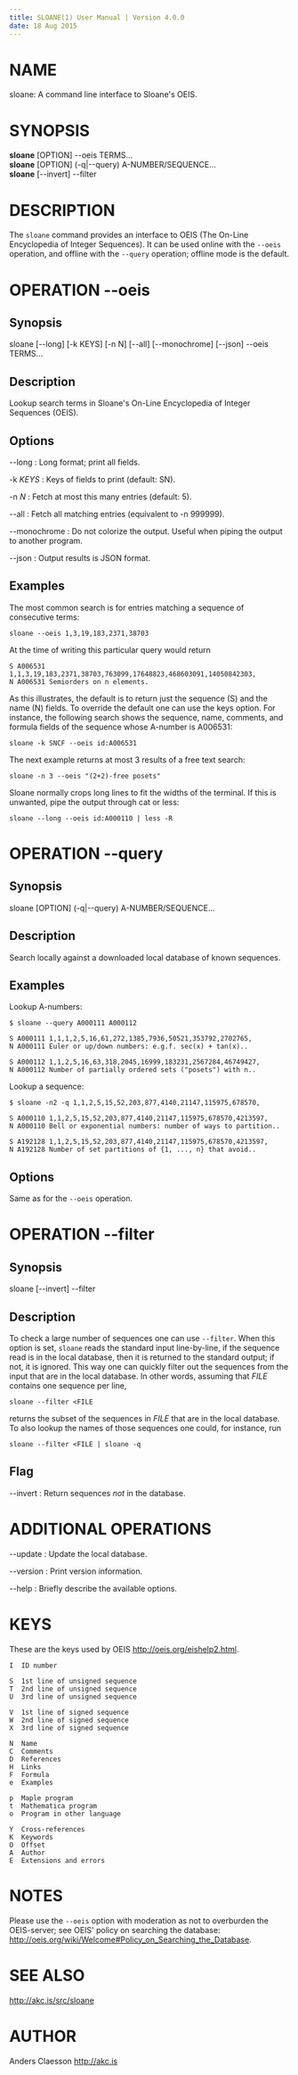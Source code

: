 ```yaml
---
title: SLOANE(1) User Manual | Version 4.0.0
date: 18 Aug 2015
---
```


# NAME

sloane: A command line interface to Sloane's OEIS.

# SYNOPSIS

**sloane** [OPTION] --oeis TERMS...  
**sloane** [OPTION] (-q|--query) A-NUMBER/SEQUENCE...  
**sloane** [--invert] --filter  

# DESCRIPTION

The `sloane` command provides an interface to OEIS (The On-Line
Encyclopedia of Integer Sequences). It can be used online with the
`--oeis` operation, and offline with the `--query` operation; offline
mode is the default.

# OPERATION --oeis

## Synopsis

sloane [--long] [-k KEYS] [-n N] [--all] [--monochrome] [--json] --oeis TERMS...

## Description

Lookup search terms in Sloane's On-Line Encyclopedia of Integer
Sequences (OEIS).

## Options

--long
:   Long format; print all fields.

-k *KEYS*
:   Keys of fields to print (default: SN).

-n *N*
:   Fetch at most this many entries (default: 5).

--all
:   Fetch all matching entries (equivalent to -n 999999).

--monochrome
:   Do not colorize the output. Useful when piping the output to another
    program.

--json
:   Output results is JSON format.

## Examples

The most common search is for entries matching a sequence of consecutive terms:

    sloane --oeis 1,3,19,183,2371,38703

At the time of writing this particular query would return

    S A006531 1,1,3,19,183,2371,38703,763099,17648823,468603091,14050842303,
    N A006531 Semiorders on n elements.

As this illustrates, the default is to return just the sequence (S) and
the name (N) fields. To override the default one can use the keys
option. For instance, the following search shows the sequence, name,
comments, and formula fields of the sequence whose A-number is A006531:

    sloane -k SNCF --oeis id:A006531

The next example returns at most 3 results of a free text search:

    sloane -n 3 --oeis "(2+2)-free posets"

Sloane normally crops long lines to fit the widths of the terminal. If
this is unwanted, pipe the output through cat or less:

    sloane --long --oeis id:A000110 | less -R

# OPERATION --query

## Synopsis

sloane [OPTION] (-q|--query) A-NUMBER/SEQUENCE...

## Description

Search locally against a downloaded local database of known sequences.

## Examples

Lookup A-numbers:

    $ sloane --query A000111 A000112
    
    S A000111 1,1,1,2,5,16,61,272,1385,7936,50521,353792,2702765,
    N A000111 Euler or up/down numbers: e.g.f. sec(x) + tan(x)..
    
    S A000112 1,1,2,5,16,63,318,2045,16999,183231,2567284,46749427,
    N A000112 Number of partially ordered sets ("posets") with n..

Lookup a sequence:

    $ sloane -n2 -q 1,1,2,5,15,52,203,877,4140,21147,115975,678570,
    
    S A000110 1,1,2,5,15,52,203,877,4140,21147,115975,678570,4213597,
    N A000110 Bell or exponential numbers: number of ways to partition..
    
    S A192128 1,1,2,5,15,52,203,877,4140,21147,115975,678570,4213597,
    N A192128 Number of set partitions of {1, ..., n} that avoid..

## Options

Same as for the `--oeis` operation.

# OPERATION --filter

## Synopsis

sloane [--invert] --filter

## Description

To check a large number of sequences one can use `--filter`.  When this
option is set, `sloane` reads the standard input line-by-line, if the
sequence read is in the local database, then it is returned to the
standard output; if not, it is ignored. This way one can quickly filter
out the sequences from the input that are in the local database. In
other words, assuming that *FILE* contains one sequence per line,

    sloane --filter <FILE

returns the subset of the sequences in *FILE* that are in the local
database. To also lookup the names of those sequences one could, for
instance, run

    sloane --filter <FILE | sloane -q

## Flag

--invert
:   Return sequences *not* in the database.

# ADDITIONAL OPERATIONS

--update
:   Update the local database.

--version
:   Print version information.

--help
:   Briefly describe the available options.


# KEYS

These are the keys used by OEIS <http://oeis.org/eishelp2.html>.

    I  ID number

    S  1st line of unsigned sequence
    T  2nd line of unsigned sequence
    U  3rd line of unsigned sequence

    V  1st line of signed sequence
    W  2nd line of signed sequence
    X  3rd line of signed sequence

    N  Name
    C  Comments
    D  References
    H  Links
    F  Formula
    e  Examples

    p  Maple program
    t  Mathematica program
    o  Program in other language

    Y  Cross-references
    K  Keywords
    O  Offset
    A  Author
    E  Extensions and errors

# NOTES

Please use the `--oeis` option with moderation as not to overburden the
OEIS-server; see OEIS' policy on searching the database:
<http://oeis.org/wiki/Welcome#Policy_on_Searching_the_Database>.

# SEE ALSO

<http://akc.is/src/sloane>

# AUTHOR

Anders Claesson <http://akc.is>
